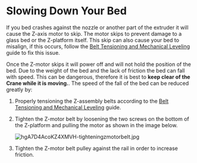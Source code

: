 # Slowing Down Your Bed

If you bed crashes against the nozzle or another part of the extruder it will cause the Z-axis motor to skip. The motor skips to prevent damage to a glass bed or the Z-platform itself. This skip can also cause your bed to misalign, if this occurs, follow the [Belt Tensioning and Mechanical Leveling](https://m3d.gitbook.io/promega-docs/maintenance-guides/belt-tensioning-and-mechanical-leveling#z-assembly) guide to fix this issue.

Once the Z-motor skips it will power off and will not hold the position of the bed. Due to the weight of the bed and the lack of friction the bed can fall with speed. This can be dangerous, therefore it is best to **keep clear of the Crane while it is moving.**. The speed of the fall of the bed can be reduced greatly by:

1. Properly tensioning the Z-assembly belts according to the [Belt Tensioning and Mechanical Leveling](https://m3d.gitbook.io/promega-docs/maintenance-guides/belt-tensioning-and-mechanical-leveling#z-assembly) guide.
2. Tighten the Z-motor belt by loosening the two screws on the bottom of the Z-platform and pulling the motor as shown in the image below.

   ![hgA7D4AcoKZ4XMVH-tighteningzmotorbelt.jpg](../.gitbook/assets/hga7d4acokz4xmvh-tighteningzmotorbelt.jpg)

3. Tighten the Z-motor belt pulley against the rail in order to increase friction.

